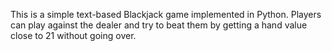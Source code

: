 This is a simple text-based Blackjack game implemented in Python. Players can play against the dealer and try to beat them by getting a hand value close to 21 without going over.
